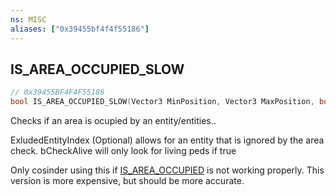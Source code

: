 ```yaml
---
ns: MISC
aliases: ["0x39455bf4f4f55186"]
---
```

## IS_AREA_OCCUPIED_SLOW

```c
// 0x39455BF4F4F55186
bool IS_AREA_OCCUPIED_SLOW(Vector3 MinPosition, Vector3 MaxPosition, bool BuildingFlag, bool VehicleFlag, bool PedFlag, bool ObjectFlag, bool DummyFlag, Entity entity, bool CheckAlive);
```

Checks if an area is ocupied by an entity/entities..

ExludedEntityIndex (Optional) allows for an entity that is ignored by the area check. bCheckAlive will only look for living peds if true

Only cosinder using this if [IS_AREA_OCCUPIED](#_0xA61B4DF533DCB56E) is not working properly. This version is more expensive, but should be more accurate.

